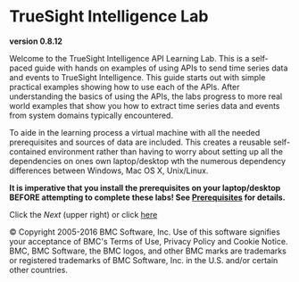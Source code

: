 TrueSight Intelligence Lab
==========================
__version 0.8.12__

Welcome to the TrueSight Intelligence API Learning Lab. This is a self-paced guide with hands on examples of using
APIs to send time series data and events to TrueSight Intelligence. This guide starts out with simple
practical examples showing how to use each of the APIs. After understanding the basics of using the APIs,
the labs progress to more real world examples that show you how to extract time series data and
events from system domains typically encountered.

To aide in the learning process a virtual machine with all the needed prerequisites and sources of data
are included. This creates a reusable self-contained environment rather than having to worry about setting up
all the dependencies on ones own laptop/desktop wth the numerous dependency differences between
Windows, Mac OS X, Unix/Linux.

__It is imperative that you install the prerequisites on your laptop/desktop BEFORE attempting to
complete these labs! See [Prerequisites](getting_started/prerequisites.md) for details.__

Click the _Next_ (upper right) or click [here](getting_started/prerequisites.md)

© Copyright 2005-2016 BMC Software, Inc. Use of this software signifies your acceptance of BMC's
Terms of Use, Privacy Policy and Cookie Notice. BMC, BMC Software, the BMC logos,
and other BMC marks are trademarks or registered trademarks of
BMC Software, Inc. in the U.S. and/or certain other countries.

